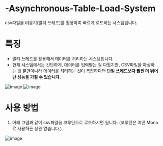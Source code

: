 # -Asynchronous-Table-Load-System
csv파일을 비동기(멀티 쓰레드)를 활용하여 빠르게 로드하는 시스템입니다.


# 특징
* 멀티 쓰레드를 활용해서 데이터를 처리하는 시스템입니다.
* 현재 시스템에서는 간단하게, 데이터를 입력받는 걸 다뤘지만, CSV파일을 파싱하는 것 뿐만아니라 데이터를 처리하는 것이 복잡하다면 __단일 쓰레드보다 훨씬 더 뛰어난 성능을 가질 수 있습니다.__

![image](https://github.com/user-attachments/assets/7449de30-922c-45d5-80e4-de5f622b5f0d)
![image](https://github.com/user-attachments/assets/a63bb0a8-bb9f-4da3-8fd0-2e37e4df0927)



# 사용 방법

1. 아래 그림과 같이 csv파일을 코루틴으로 로드하시면 됩니다. (코루틴은 어떤 Mono르 사용하든 상관 없습니다.)

![image](https://github.com/user-attachments/assets/191709f9-3649-4b1f-94f6-d3827f161db6)
